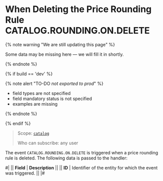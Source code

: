 # When Deleting the Price Rounding Rule CATALOG.ROUNDING.ON.DELETE

{% note warning "We are still updating this page" %}

Some data may be missing here — we will fill it in shortly.

{% endnote %}

{% if build == 'dev' %}

{% note alert "TO-DO _not exported to prod_" %}

- field types are not specified
- field mandatory status is not specified
- examples are missing

{% endnote %}

{% endif %}

> Scope: [`catalog`](../../scopes/permissions.md)
>
> Who can subscribe: any user

The event `CATALOG.ROUNDING.ON.DELETE` is triggered when a price rounding rule is deleted. The following data is passed to the handler:

#|
|| **Field** | **Description** ||
|| **ID** | Identifier of the entity for which the event was triggered. || 
|#